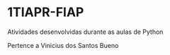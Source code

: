 # 1TIAPR-FIAP
Atividades desenvolvidas durante as aulas de Python

Pertence a Vinicius dos Santos Bueno